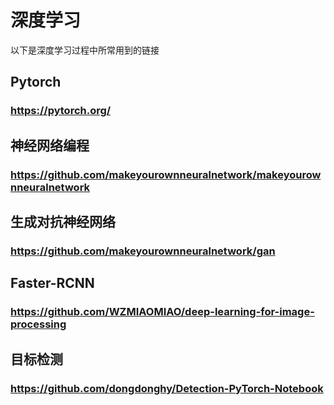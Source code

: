# 深度学习
以下是深度学习过程中所常用到的链接
## Pytorch
### https://pytorch.org/
## 神经网络编程
### https://github.com/makeyourownneuralnetwork/makeyourownneuralnetwork
## 生成对抗神经网络
### https://github.com/makeyourownneuralnetwork/gan
## Faster-RCNN
### https://github.com/WZMIAOMIAO/deep-learning-for-image-processing
## 目标检测
### https://github.com/dongdonghy/Detection-PyTorch-Notebook
